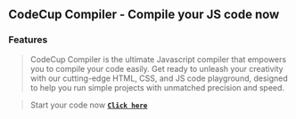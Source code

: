 ## CodeCup Compiler - Compile your JS code now

### Features
> CodeCup Compiler is the ultimate Javascript compiler that empowers you to compile your code easily. Get ready to unleash your creativity with our cutting-edge HTML, CSS, and JS code playground, designed to help you run simple projects with unmatched precision and speed.

> Start your code now [**`Click here`**](https://ip.kiron.dev)
